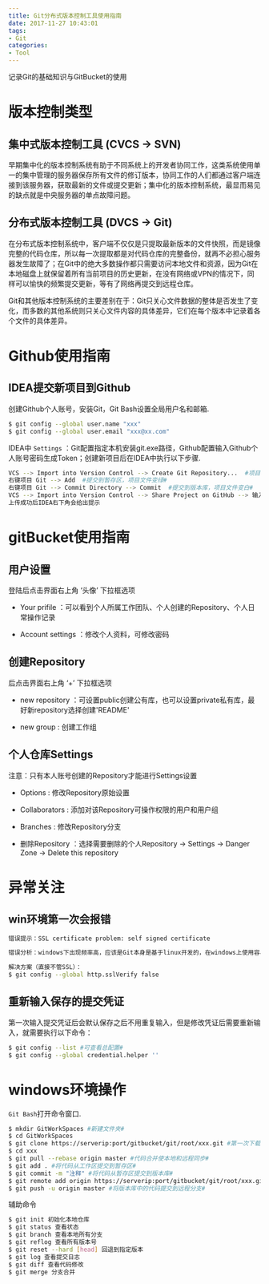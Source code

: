 ```yaml
---
title: Git分布式版本控制工具使用指南
date: 2017-11-27 10:43:01
tags:
- Git
categories: 
- Tool
---
```


记录Git的基础知识与GitBucket的使用

<!--more-->

# 版本控制类型

## 集中式版本控制工具 (CVCS -> SVN)

早期集中化的版本控制系统有助于不同系统上的开发者协同工作，这类系统使用单一的集中管理的服务器保存所有文件的修订版本，协同工作的人们都通过客户端连接到该服务器，获取最新的文件或提交更新；集中化的版本控制系统，最显而易见的缺点就是中央服务器的单点故障问题。

## 分布式版本控制工具 (DVCS -> Git)

在分布式版本控制系统中，客户端不仅仅是只提取最新版本的文件快照，而是镜像完整的代码仓库，所以每一次提取都是对代码仓库的完整备份，就再不必担心服务器发生故障了；在Git中的绝大多数操作都只需要访问本地文件和资源，因为Git在本地磁盘上就保留着所有当前项目的历史更新，在没有网络或VPN的情况下，同样可以愉快的频繁提交更新，等有了网络再提交到远程仓库。

Git和其他版本控制系统的主要差别在于：Git只关心文件数据的整体是否发生了变化，而多数的其他系统则只关心文件内容的具体差异，它们在每个版本中记录着各个文件的具体差异。


# Github使用指南

## IDEA提交新项目到Github

创建Github个人账号，安装Git，Git Bash设置全局用户名和邮箱.

```bash
$ git config --global user.name "xxx"
$ git config --global user.email "xxx@xx.com"
```

IDEA中 ``Settings`` ：Git配置指定本机安装git.exe路径，Github配置输入Github个人账号密码生成Token；创建新项目后在IDEA中执行以下步骤.

```bash
VCS --> Import into Version Control --> Create Git Repository...  #项目文件变红#
右键项目 Git --> Add  #提交到暂存区，项目文件变绿#
右键项目 Git --> Commit Directory --> Commit  #提交到版本库，项目文件变白#
VCS --> Import into Version Control --> Share Project on GitHub --> 输入仓库名和描述 --> Share  #提交到Github，首次需输入GitHub用户名密码#
上传成功后IDEA右下角会给出提示
```


# gitBucket使用指南

## 用户设置

登陆后点击界面右上角 ‘头像’ 下拉框选项

* Your prifile ：可以看到个人所属工作团队、个人创建的Repository、个人日常操作记录

* Account settings ：修改个人资料，可修改密码

## 创建Repository

后点击界面右上角 ‘+’ 下拉框选项

* new repository ：可设置public创建公有库，也可以设置private私有库，最好新repository选择创建'README'

* new group : 创建工作组

## 个人仓库Settings

注意：只有本人账号创建的Repository才能进行Settings设置

* Options : 修改Repository原始设置

* Collaborators : 添加对该Repository可操作权限的用户和用户组

* Branches : 修改Repository分支

* 删除Repository ：选择需要删除的个人Repository -> Settings -> Danger Zone -> Delete this repository


# 异常关注

## win环境第一次会报错

```bash
错误提示：SSL certificate problem: self signed certificate

错误分析：windows下出现频率高，应该是Git本身是基于linux开发的，在windows上使用容易缺失一些环境 

解决方案（直接不管SSL）：
$ git config --global http.sslVerify false
```


## 重新输入保存的提交凭证

第一次输入提交凭证后会默认保存之后不用重复输入，但是修改凭证后需要重新输入，就需要执行以下命令：

```bash
$ git config --list #可查看总配置#
$ git config --global credential.helper ''
```

# windows环境操作

``Git Bash``打开命令窗口.

```bash
$ mkdir GitWorkSpaces #新建文件夹#
$ cd GitWorkSpaces
$ git clone https://serverip:port/gitbucket/git/root/xxx.git #第一次下载远程仓库到本地#
$ cd xxx
$ git pull --rebase origin master #代码合并使本地和远程同步#
$ git add . #将代码从工作区提交到暂存区#
$ git commit -m "注释" #将代码从暂存区提交到版本库#
$ git remote add origin https://serverip:port/gitbucket/git/root/xxx.git #指定当前远程分支#
$ git push -u origin master #将版本库中的代码提交到远程分支#
```

辅助命令

```bash
$ git init 初始化本地仓库
$ git status 查看状态
$ git branch 查看本地所有分支
$ git reflog 查看所有版本号
$ git reset --hard [head] 回退到指定版本 
$ git log 查看提交日志
$ git diff 查看代码修改
$ git merge 分支合并
```